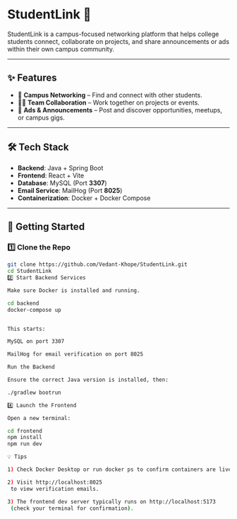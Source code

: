 # StudentLink 🚀

StudentLink is a campus-focused networking platform that helps college students connect, collaborate on projects, and share announcements or ads within their own campus community.

---

## ✨ Features
- 🤝 **Campus Networking** – Find and connect with other students.
- 🧑‍💻 **Team Collaboration** – Work together on projects or events.
- 📢 **Ads & Announcements** – Post and discover opportunities, meetups, or campus gigs.

---

## 🛠️ Tech Stack
- **Backend**: Java + Spring Boot  
- **Frontend**: React + Vite  
- **Database**: MySQL (Port **3307**)  
- **Email Service**: MailHog (Port **8025**)  
- **Containerization**: Docker + Docker Compose

---

## 🚀 Getting Started

### 1️⃣ Clone the Repo
```bash
git clone https://github.com/Vedant-Khope/StudentLink.git
cd StudentLink
2️⃣ Start Backend Services

Make sure Docker is installed and running.

cd backend
docker-compose up


This starts:

MySQL on port 3307

MailHog for email verification on port 8025

Run the Backend

Ensure the correct Java version is installed, then:

./gradlew bootrun

4️⃣ Launch the Frontend

Open a new terminal:

cd frontend
npm install
npm run dev

💡 Tips

1) Check Docker Desktop or run docker ps to confirm containers are live.

2) Visit http://localhost:8025
 to view verification emails.

3) The frontend dev server typically runs on http://localhost:5173
 (check your terminal for confirmation).
